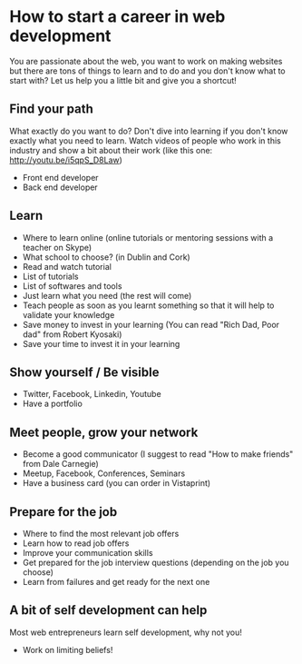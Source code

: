 # How to start a career in web development

You are passionate about the web, you want to work on making websites but there are tons of things to learn and to do and you don't know what to start with? Let us help you a little bit and give you a shortcut!

## Find your path
What exactly do you want to do? Don't dive into learning if you don't know exactly what you need to learn. Watch videos of people who work in this industry and show a bit about their work (like this one: http://youtu.be/i5qpS_D8Law)
- Front end developer
- Back end developer

## Learn
- Where to learn online (online tutorials or mentoring sessions with a teacher on Skype)
- What school to choose? (in Dublin and Cork)
- Read and watch tutorial
- List of tutorials
- List of softwares and tools
- Just learn what you need (the rest will come)
- Teach people as soon as you learnt something so that it will help to validate your knowledge
- Save money to invest in your learning (You can read "Rich Dad, Poor dad" from Robert Kyosaki)
- Save your time to invest it in your learning

## Show yourself / Be visible
- Twitter, Facebook, Linkedin, Youtube
- Have a portfolio

## Meet people, grow your network
- Become a good communicator (I suggest to read "How to make friends" from Dale Carnegie)
- Meetup, Facebook, Conferences, Seminars
- Have a business card (you can order in Vistaprint)

## Prepare for the job
- Where to find the most relevant job offers
- Learn how to read job offers
- Improve your communication skills
- Get prepared for the job interview questions (depending on the job you choose)
- Learn from failures and get ready for the next one

## A bit of self development can help
Most web entrepreneurs learn self development, why not you!
- Work on limiting beliefs!
